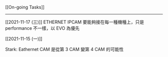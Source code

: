 [[On-going Tasks]]

---

[[2021-11-17 (三)]]
ETHERNET IPCAM 要能夠接在每一種機種上，只是 performance 不一樣，以 EVO 為優先

[[2021-11-15 (一)]]

Stark: Eathernet CAM 是從第 3 CAM 變第 4 CAM 的可能性